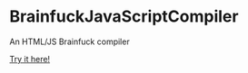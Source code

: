 # BrainfuckJavaScriptCompiler
An HTML/JS Brainfuck compiler

[Try it here!](https://rwutscher-tgm.github.io/BrainfuckJavaScriptCompiler/)
